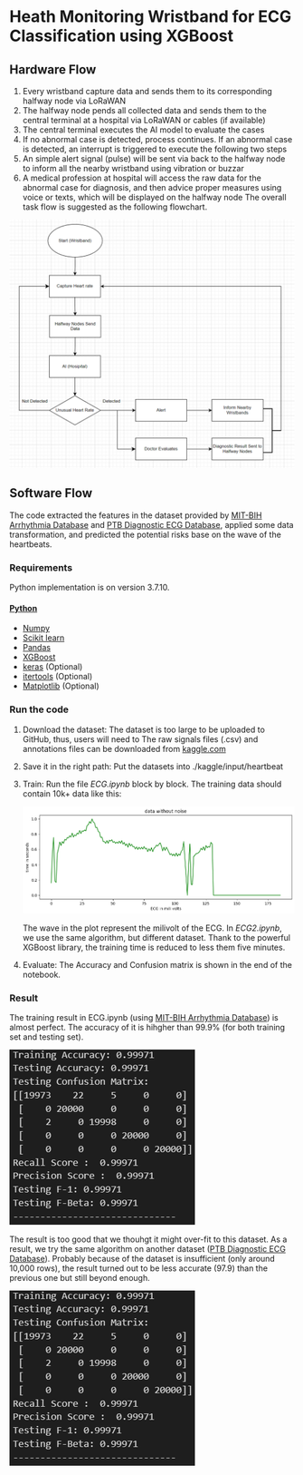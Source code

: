 # Heath Monitoring Wristband for ECG Classification using XGBoost
## Hardware Flow
1. Every wristband capture data and sends them to its corresponding halfway node via LoRaWAN
2. The halfway node pends all collected data and sends them to the central terminal at a hospital via LoRaWAN or cables (if available)
3. The central terminal executes the AI model to evaluate the cases
4. If no abnormal case is detected, process continues. If an abnormal case is detected, an interrupt is triggered to execute the following two steps
5. An simple alert signal (pulse) will be sent via back to the halfway node to inform all the nearby wristband using vibration or buzzar
6. A medical profession at hospital will access the raw data for the abnormal case for diagnosis, and then advice proper measures using voice or texts, which will be displayed on the halfway node
The overall task flow is suggested as the following flowchart.

![alt text](https://github.com/jerry2137/CityHack_2023/blob/main/2023-02-12_112904.png?raw=true)

## Software Flow
The code extracted the features in  the dataset provided by [MIT-BIH Arrhythmia Database](https://www.physionet.org/content/mitdb/1.0.0/) and [PTB Diagnostic ECG Database](https://www.physionet.org/content/ptbdb/1.0.0/), applied some data transformation, and predicted the potential risks base on the wave of the  heartbeats.
### Requirements
Python implementation is on version 3.7.10. 
#### [Python](python)
- [Numpy](https://docs.scipy.org/doc/numpy-1.13.0/user/install.html)
- [Scikit learn](http://scikit-learn.org/stable/install.html)
- [Pandas](https://pandas.pydata.org/docs/getting_started/install.html)
- [XGBoost](https://xgboost.readthedocs.io/en/stable/install.html)
- [keras](https://pypi.org/project/keras/) (Optional)
- [itertools](https://pypi.org/project/more-itertools/) (Optional)
- [Matplotlib](https://matplotlib.org/) (Optional)
### Run the code
1. Download the dataset:
    The dataset is too large to be uploaded to GitHub, thus, users will need to 
    The raw signals files (.csv) and annotations files can be downloaded from [kaggle.com](https://www.kaggle.com/datasets/shayanfazeli/heartbeat)
2. Save it in the right path:
    Put the datasets into ./kaggle/input/heartbeat
3. Train:
    Run the file *ECG.ipynb* block by block.
    The training data should contain 10k+ data like this:
    
    ![alt text](https://github.com/jerry2137/CityHack_2023/blob/main/ECG_heartbeat.png?raw=true)
    
    The wave in the plot represent the milivolt of the ECG.
    In *ECG2.ipynb*, we use the same algorithm, but different dataset.
    Thank to the powerful XGBoost library, the training time is reduced to less them five minutes.
4. Evaluate:
    The Accuracy and Confusion matrix is shown in the end of the notebook. 
### Result
The training result in ECG.ipynb (using [MIT-BIH Arrhythmia Database](https://www.physionet.org/content/mitdb/1.0.0/)) is almost perfect.
The accuracy of it is hihgher than 99.9% (for both training set and testing set).

![alt text](https://github.com/jerry2137/CityHack_2023/blob/main/ECG_result.png?raw=true)

The result is too good that we thouhgt it might over-fit to this dataset.
As a result, we try the same algorithm on another dataset ([PTB Diagnostic ECG Database](https://www.physionet.org/content/ptbdb/1.0.0/)).
Probably because of the dataset is insufficient (only around 10,000 rows), the result turned out to be less accurate (97.9) than the previous one but still beyond enough.

![alt text](https://github.com/jerry2137/CityHack_2023/blob/main/ECG_result.png?raw=true)
